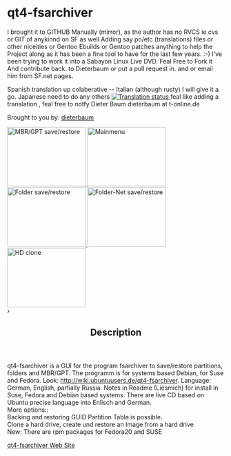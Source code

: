 qt4-fsarchiver
==============
I brought it to GITHUB Manually (mirror), as the author has no RVCS ie cvs or GIT of anykinnd on SF 
as well Adding say po/etc (translations)  files or other niceities or Gentoo Ebuilds or Gentoo patches anything to help the Project along as it has been a fine tool to have for the last few years. :-) 
I've been trying to work it into a Sabayon Linux Live DVD. 
Feal Free to Fork it And contribute back. to Dieterbaum or put a pull request in. 
and or email him from SF.net pages. 

Spanish translation up colaberative -- 
Italian (although rusty) I will give it a go. Japanese need to do 
any others 
<a href="https://hosted.weblate.org/engage/qt4-fsarchiver/?utm_source=widget">
<img src="https://hosted.weblate.org/widgets/qt4-fsarchiver/-/287x66-black.png" alt="Translation status" />
</a>
feal like adding a translation , feal free to notfy 	 Dieter Baum dieterbaum at t-online.de

Brought to you by: <a
href="http://sourceforge.net/users/dieterbaum" itemprop="url"><span
itemprop="name">dieterbaum</span></a>
 <div style="visibility: visible; opacity: 1;" class="strip"> <a
rel="section" class="thumbnail"
href="http://a.fsdn.com/con/app/proj/qt4-fsarchiver/screenshots/330027.jpg"
title="MBR/GPT save/restore"> <img itemprop="screenshots"
src="http://a.fsdn.com/con/app/proj/qt4-fsarchiver/screenshots/330027.jpg/182/137"
alt="MBR/GPT save/restore" height="137" width="182"> </a> <a
rel="section" class="thumbnail"
href="http://a.fsdn.com/con/app/proj/qt4-fsarchiver/screenshots/329719.jpg"
title="Mainmenu"> <img itemprop="screenshots"
src="http://a.fsdn.com/con/app/proj/qt4-fsarchiver/screenshots/329719.jpg/182/137"
alt="Mainmenu" height="137" width="182"> </a> <a
rel="section" class="thumbnail"
href="http://a.fsdn.com/con/app/proj/qt4-fsarchiver/screenshots/330029.jpg"
title="Folder save/restore"> <img itemprop="screenshots"
src="http://a.fsdn.com/con/app/proj/qt4-fsarchiver/screenshots/330029.jpg/182/137"
alt="Folder save/restore" height="137" width="182"> </a> <a
rel="section" class="thumbnail"
href="http://a.fsdn.com/con/app/proj/qt4-fsarchiver/screenshots/folder-net.jpg"
title="Folder-Net save/restore"> <img itemprop="screenshots"
src="http://a.fsdn.com/con/app/proj/qt4-fsarchiver/screenshots/folder-net.jpg/182/137"
alt="Folder-Net save/restore" height="137" width="182"> </a>
<a rel="section" class="thumbnail"
href="http://a.fsdn.com/con/app/proj/qt4-fsarchiver/screenshots/clone.jpg"
title="HD clone"> <img itemprop="screenshots"
src="http://a.fsdn.com/con/app/proj/qt4-fsarchiver/screenshots/clone.jpg/182/137"
alt="HD clone" height="137" width="182"> </a> </div>
<div title="Next" class="next">›</div>
<section id="project-description">
<header>
<h2>Description</h2>
</header>
<p id="description" itemprop="description">qt4-fsarchiver is a GUI
for the program fsarchiver to save/restore partitions, folders
and MBR/GPT. The programm is for systems based Debian, for Suse
and Fedora. Look: <a
href="http://wiki.ubuntuusers.de/qt4-fsarchiver">http://wiki.ubuntuusers.de/qt4-fsarchiver</a>.
Language: German, English, partially Russia. Notes in Readme
(Liesmich) for install in Suse, Fedora and Debian based systems.
There are live CD based on Ubuntu precise language into Enlisch
and German. <br>
More options::<br>
Backing and restoring GUID Partition Table is possible.<br>
Clone a hard drive, create und restore an Image from a hard
drive<br>
New: There are rpm packages for Fedora20 and SUSE</p>
<p> <a id="homepage" class="pspbtn"
href="http://qt4-fsarchiver.sourceforge.net"
title="qt4-fsarchiver Web Site">qt4-fsarchiver Web Site</a> </p>
</section>
